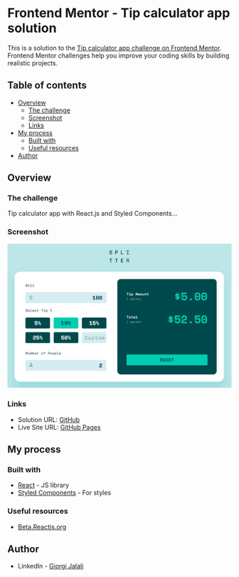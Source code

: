 # Frontend Mentor - Tip calculator app solution

This is a solution to the [Tip calculator app challenge on Frontend Mentor](https://www.frontendmentor.io/challenges/tip-calculator-app-ugJNGbJUX). Frontend Mentor challenges help you improve your coding skills by building realistic projects.

## Table of contents

- [Overview](#overview)
  - [The challenge](#the-challenge)
  - [Screenshot](#screenshot)
  - [Links](#links)
- [My process](#my-process)
  - [Built with](#built-with)
  - [Useful resources](#useful-resources)
- [Author](#author)

## Overview

### The challenge

Tip calculator app with React.js and Styled Components...

### Screenshot

![Tip calculator app](./tip-calculator-app.jpeg)

### Links

- Solution URL: [GitHub](https://github.com/Giorgi-Jalali/tip-calculator-app-react/tree/master)
- Live Site URL: [GitHub Pages](http://giorgi-jalali.github.io/tip-calculator-app-react)

## My process

### Built with

- [React](https://reactjs.org/) - JS library
- [Styled Components](https://styled-components.com/) - For styles

### Useful resources

- [Beta.Reactjs.org](https://beta.reactjs.org/learn)

## Author

- LinkedIn - [Giorgi Jalali](https://www.linkedin.com/in/giorgi-jalali-0336b8225/)

